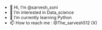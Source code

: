 - 👋 Hi, I’m @sarvesh_soni
- 👀 I’m interested in Data_science
- 🌱 I’m currently learning Python
- 📫 How to reach me : @The_sarvesh512  (X)

<!---
sarveshsoni45092/sarveshsoni45092 is a ✨ special ✨ repository because its `README.md` (this file) appears on your GitHub profile.
You can click the Preview link to take a look at your changes.
--->
